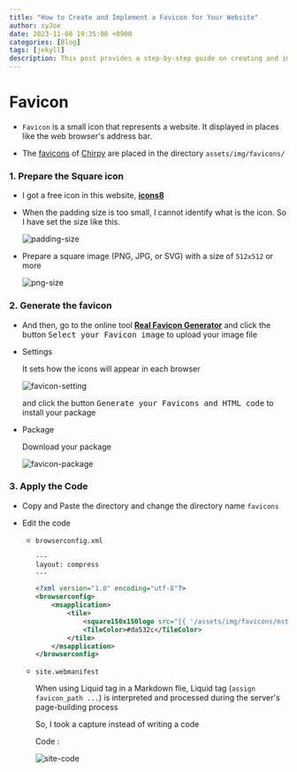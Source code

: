 ```yaml
---
title: "How to Create and Implement a Favicon for Your Website"
author: syJoe
date: 2023-11-08 19:35:00 +0900
categories: [Blog]
tags: [jekyll]
description: This post provides a step-by-step guide on creating and implementing a favicon for your website. Learn how to prepare your icon, generate it using online tools like Real Favicon Generator, and apply the necessary code in your Jekyll blog. Enhance your website's branding with a custom favicon.
---
```


# **Favicon**

- `Favicon` is a small icon that represents a website. It displayed in places like the web browser's address bar.

- The [favicons](https://www.favicon-generator.org/about/) of [Chirpy](https://github.com/cotes2020/jekyll-theme-chirpy/) are placed in the directory `assets/img/favicons/`

### 1. **Prepare the Square icon**

- I got a free icon in this website, [**icons8**](https://icons8.com/icons)

- When the padding size is too small, I cannot identify what is the icon. So I have set the size like this.

    ![padding-size](/assets/img/blog/padding-size.png)


- Prepare a square image (PNG, JPG, or SVG) with a size of `512x512` or more

    ![png-size](/assets/img/blog/png-size.png)


### 2. **Generate the favicon**

- And then, go to the online tool [**Real Favicon Generator**](https://realfavicongenerator.net/) and click the button <kbd>Select your Favicon image</kbd> to upload your image file

- Settings

    It sets how the icons will appear in each browser

    ![favicon-setting](/assets/img/blog/favicon-setting.png)

    and click the button <kbd>Generate your Favicons and HTML code</kbd> to install your package

- Package

    Download your package

    ![favicon-package](/assets/img/blog/favicon-package.png)

### 3. **Apply the Code**

- Copy and Paste the directory and change the directory name `favicons`

- Edit the code

    - `browserconfig.xml`

        ```xml
        ---
        layout: compress
        ---

        <?xml version="1.0" encoding="utf-8"?>
        <browserconfig>
            <msapplication>
                <tile>
                    <square150x150logo src="{{ '/assets/img/favicons/mstile-150x150.png' | relative_url }}"/>
                    <TileColor>#da532c</TileColor>
                </tile>
            </msapplication>
        </browserconfig>
        ```

    - `site.webmanifest`

        When using Liquid tag in a Markdown flie, Liquid tag (`assign favicon_path ...`) is interpreted and processed during the server's page-building process
        
        So, I took a capture instead of writing a code

        Code : 

        ![site-code](/assets/img/blog/site-code.png)